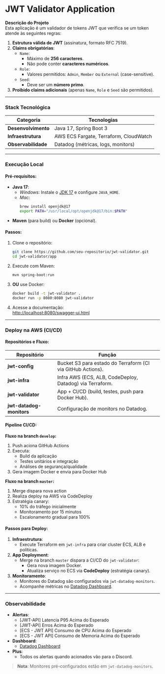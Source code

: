 # JWT Validator Application  


**Descrição do Projeto**  
Esta aplicação é um validador de tokens JWT que verifica se um token atende às seguintes regras:  
1. **Estrutura válida de JWT** (assinatura, formato RFC 7519).  
2. **Claims obrigatórias**:  
   - `Name`:  
     - Máximo de **256 caracteres**.  
     - Não pode conter **caracteres numéricos**.  
   - `Role`:  
     - Valores permitidos: `Admin`, `Member` ou `External` (case-sensitive).  
   - `Seed`:  
     - Deve ser um **número primo**.  
3. **Proibido claims adicionais** (apenas `Name`, `Role` e `Seed` são permitidos).  

---

### Stack Tecnológica  
| Categoria         | Tecnologias                          |  
|-------------------|--------------------------------------|  
| **Desenvolvimento** | Java 17, Spring Boot 3               |  
| **Infraestrutura**  | AWS ECS Fargate, Terraform, CloudWatch |  
| **Observabilidade**| Datadog (métricas, logs, monitors)   |  

---

### Execução Local  
#### Pré-requisitos:  
- **Java 17**:  
  - *Windows*: Instale o [JDK 17](https://www.oracle.com/java/technologies/downloads/#java17) e configure `JAVA_HOME`.  
  - *Mac*:  
    ```bash  
    brew install openjdk@17  
    export PATH="/usr/local/opt/openjdk@17/bin:$PATH"  
    ```  
- **Maven** (para build) ou **Docker** (opcional).  

#### Passos:  
1. Clone o repositório:  
   ```bash  
   git clone https://github.com/seu-repositorio/jwt-validator.git  
   cd jwt-validator/app  
   ```  
2. Execute com Maven:  
   ```bash  
   mvn spring-boot:run  
   ```  
3. **OU** use Docker:  
   ```bash  
   docker build -t jwt-validator .  
   docker run -p 8080:8080 jwt-validator  
   ```  
4. Acesse a documentação:  
   [http://localhost:8080/swagger-ui.html](http://localhost:8080/swagger-ui.html)  

---



### Deploy na AWS (CI/CD)  

#### Repositórios e Fluxo:  
| Repositório       | Função                                  |  
|-------------------|-----------------------------------------|  
| **jwt-config**    | Bucket S3 para estado do Terraform (CI via GitHub Actions). |  
| **jwt-infra**     | Infra AWS (ECS, ALB, CodeDeploy, Datadog) via Terraform. |  
| **jwt-validator** | App + CI/CD (build, testes, push para Docker Hub). |  
| **jwt-datadog-monitors** | Configuração de monitors no Datadog. |  

#### Pipeline CI/CD:  
**Fluxo na branch `develop`:**  
1. Push aciona GitHub Actions  
2. Executa:  
   - Build da aplicação  
   - Testes unitários e integração  
   - Análises de segurança/qualidade  
3. Gera imagem Docker e envia para Docker Hub  

**Fluxo na branch `master`:**  
1. Merge dispara nova action  
2. Realiza deploy na AWS via CodeDeploy  
3. Estratégia canary:  
   - 10% do tráfego inicialmente  
   - Monitoramento por 15 minutos  
   - Escalonamento gradual para 100%  
#### Passos para Deploy:  
1. **Infraestrutura**:  
   - Execute Terraform em `jwt-infra` para criar cluster ECS, ALB e políticas.  
2. **App Deployment**:  
   - Merge na branch `master` dispara a CI/CD do `jwt-validator`:  
     - Gera nova imagem Docker.  
     - Atualiza serviço no ECS via **CodeDeploy** (estratégia canary).  
3. **Monitoramento**:  
   - Monitores do Datadog são configurados via `jwt-datadog-monitors`.  
   - Acompanhe métricas no [Datadog Dashboard](https://app.datadoghq.com).  

---

### Observabilidade  
- **Alertas**:  
  - [JWT-API] Latencia P95 Acima do Esperado
  - [JWT-API] Erros Acima do Esperado
  - [ECS - JWT API] Consumo de CPU Acima do Esperado
  - [ECS - JWT API] Consumo de Memoria Acima do Esperado
- **Dashboard**:
   - [Datadog Dashboard](https://app.datadoghq.com)
- **Plus**:
   - Todos os alertas quando acionados vão para o Discord.

> **Nota**: Monitores pré-configurados estão em `jwt-datadog-monitors`.  

